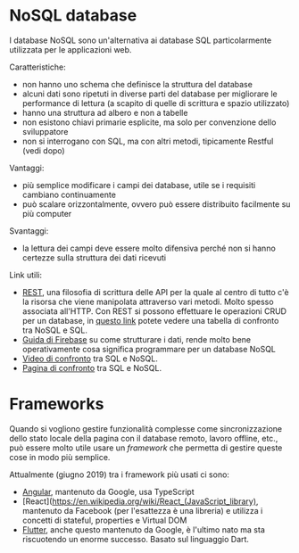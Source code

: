 # NoSQL database

I database NoSQL sono un'alternativa ai database SQL particolarmente utilizzata per le applicazioni web.

Caratteristiche:
- non hanno uno schema che definisce la struttura del database
- alcuni dati sono ripetuti in diverse parti del database per migliorare le performance di lettura (a scapito di quelle di scrittura e spazio utilizzato)
- hanno una struttura ad albero e non a tabelle
- non esistono chiavi primarie esplicite, ma solo per convenzione dello sviluppatore
- non si interrogano con SQL, ma con altri metodi, tipicamente Restful (vedi dopo)

Vantaggi:
- più semplice modificare i campi dei database, utile se i requisiti cambiano continuamente
- può scalare orizzontalmente, ovvero può essere distribuito facilmente su più computer

Svantaggi:
- la lettura dei campi deve essere molto difensiva perché non si hanno certezze sulla struttura dei dati ricevuti

Link utili:
- [REST](https://it.wikipedia.org/wiki/Representational_State_Transfer), una filosofia di scrittura delle API per la quale al centro di tutto c'è la risorsa che viene manipolata attraverso vari metodi. Molto spesso associata all'HTTP. Con REST si possono effettuare le operazioni CRUD per un database, in [questo link](https://en.wikipedia.org/wiki/Create,_read,_update_and_delete) potete vedere una tabella di confronto tra NoSQL e SQL.
- [Guida di Firebase](https://firebase.google.com/docs/database/rest/structure-data) su come strutturare i dati, rende molto bene operativamente cosa significa programmare per un database NoSQL
- [Video di confronto](https://www.youtube.com/watch?v=v_hR4K4auoQ&t=593s) tra SQL e NoSQL.
- [Pagina di confronto](https://www.sitepoint.com/sql-vs-nosql-differences/) tra SQL e NoSQL.

# Frameworks
Quando si vogliono gestire funzionalità complesse come sincronizzazione dello stato locale della pagina con il database remoto, lavoro offline, etc., può essere molto utile usare un _framework_ che permetta di gestire queste cose in modo più semplice.

Attualmente (giugno 2019) tra i framework più usati ci sono:
- [Angular](https://angular.io/), mantenuto da Google, usa TypeScript
- [React](https://en.wikipedia.org/wiki/React_(JavaScript_library), mantenuto da Facebook (per l'esattezza è una libreria) e utilizza i concetti di stateful, properties e Virtual DOM
- [Flutter](https://flutter.dev/), anche questo mantenuto da Google, è l'ultimo nato ma sta riscuotendo un enorme successo. Basato sul linguaggio Dart.
